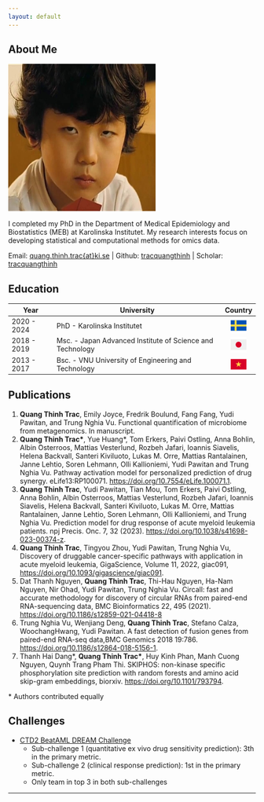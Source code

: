 ```yaml
---
layout: default
---
```


## About Me

<img class="profile-picture" src="me.jpg">

I completed my PhD in the Department of Medical Epidemiology and Biostatistics (MEB) at Karolinska Institutet. My research interests focus on developing statistical and computational methods for omics data.

Email: <a href="mailto:quang.thinh.trac@ki.se">quang.thinh.trac{at}ki.se</a> \| Github: <a href="https://github.com/tracquangthinh">tracquangthinh</a> \| Scholar: <a href="https://scholar.google.com/citations?user=gkQ5GmIAAAAJ&hl=en">tracquangthinh</a>

## Education

Year | University | Country
------|-------|--
2020 - 2024 | PhD - Karolinska Institutet | <img src="img/sweden.png" style="width:32px;height:32px;display: block;margin-left: auto;margin-right: auto;">
2018 - 2019 | Msc. - Japan Advanced Institute of Science and Technology| <img src="img/japan.png" style="width:32px;height:32px;display: block;margin-left: auto;margin-right: auto;">
2013 - 2017 | Bsc. - VNU University of Engineering and Technology| <img src="img/vietnam.png" style="width:32px;height:32px;display: block;margin-left: auto;margin-right: auto;">

<!-- Here is a blockquote

> To a great mind, nothing is little -->

## Publications

1. **Quang Thinh Trac**, Emily Joyce, Fredrik Boulund, Fang Fang, Yudi Pawitan, and Trung Nghia Vu. Functional quantification of microbiome from metagenomics. In manuscript.
2. **Quang Thinh Trac\***, Yue Huang*, Tom Erkers, Paivi  ̈Ostling, Anna Bohlin, Albin  ̈Osterroos, Mattias Vesterlund, Rozbeh Jafari, Ioannis Siavelis, Helena Backvall, Santeri Kiviluoto, Lukas M. Orre, Mattias Rantalainen, Janne Lehtio, Soren Lehmann, Olli Kallioniemi, Yudi Pawitan and Trung Nghia Vu. Pathway activation model for personalized prediction of drug synergy. eLife13:RP100071. <a href="https://doi.org/10.7554/eLife.100071.1">https://doi.org/10.7554/eLife.100071.1</a>.
3. **Quang Thinh Trac**, Yudi Pawitan, Tian Mou, Tom Erkers, Paivi  ̈Ostling, Anna Bohlin, Albin  ̈Osterroos, Mattias Vesterlund, Rozbeh Jafari, Ioannis Siavelis, Helena Backvall, Santeri Kiviluoto, Lukas M. Orre, Mattias Rantalainen, Janne Lehtio, Soren Lehmann, Olli Kallioniemi, and Trung Nghia Vu. Prediction model for drug response of acute myeloid leukemia patients. npj Precis. Onc. 7, 32 (2023). <a href="https://doi.org/10.1038/s41698-023-00374-z">https://doi.org/10.1038/s41698-023-00374-z</a>.
4. **Quang Thinh Trac**, Tingyou Zhou, Yudi Pawitan, Trung Nghia Vu, Discovery of druggable cancer-specific pathways with application in acute myeloid leukemia, GigaScience, Volume 11, 2022, giac091, <a href="https://doi.org/10.1093/gigascience/giac091">https://doi.org/10.1093/gigascience/giac091</a>.
5. Dat Thanh Nguyen, **Quang Thinh Trac**, Thi-Hau Nguyen, Ha-Nam Nguyen, Nir Ohad, Yudi Pawitan, Trung Nghia Vu. Circall: fast and accurate methodology for discovery of circular RNAs from paired-end RNA-sequencing data, BMC Bioinformatics 22, 495 (2021). <a href="https://doi.org/10.1186/s12859-021-04418-8">https://doi.org/10.1186/s12859-021-04418-8</a>
6. Trung Nghia Vu, Wenjiang Deng, **Quang Thinh Trac**, Stefano Calza, WoochangHwang, Yudi Pawitan. A fast detection of fusion genes from paired-end RNA-seq data,BMC Genomics 2018 19:786. <a href="https://doi.org/10.1186/s12864-018-5156-1">https://doi.org/10.1186/s12864-018-5156-1</a>.
7. Thanh Hai Dang\*, **Quang Thinh Trac\***, Huy Kinh Phan, Manh Cuong Nguyen, Quynh Trang Pham Thi. SKIPHOS: non-kinase specific phosphorylation site prediction with random forests and amino acid skip-gram embeddings, biorxiv. <a href="https://doi.org/10.1101/793794">https://doi.org/10.1101/793794</a>.

\* Authors contributed equally

## Challenges
- [CTD2 BeatAML DREAM Challenge](https://www.synapse.org/#!Synapse:syn20940518/wiki/596265)
  - Sub-challenge 1 (quantitative ex vivo drug sensitivity prediction):  3th in the primary metric.
  - Sub-challenge 2 (clinical response prediction): 1st in the primary metric.
  - Only team in top 3 in both sub-challenges
  
---
